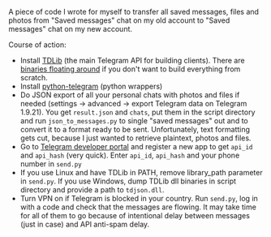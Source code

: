 A piece of code I wrote for myself to transfer all saved messages, files and photos from "Saved messages" chat on my old account to "Saved messages" chat on my new account.

Course of action:
- Install [TDLib](https://github.com/tdlib/td) (the main Telegram API for building clients). There are [binaries floating around](https://github.com/Bannerets/tdlib-binaries) if you don't want to build everything from scratch.
- Install [python-telegram](https://github.com/alexander-akhmetov/python-telegram/tree/2bd2b2782499b63b7a20705b1ec4d7eef12d0e23) (python wrappers)
- Do JSON export of all your personal chats with photos and files if needed (settings -> advanced -> export Telegram data on Telegram 1.9.21). You get `result.json` and `chats`, put them in the script directory and run `json_to_messages.py` to single "saved messages" out and to convert it to a format ready to be sent. Unfortunately, text formatting gets cut, because I just wanted to retrieve plaintext, photos and files.
- Go to [Telegram developer portal](my.telegram.org) and register a new app to get `api_id` and `api_hash` (very quick). Enter `api_id`, `api_hash` and your phone number in `send.py`
- If you use Linux and have TDLib in PATH, remove library_path parameter in `send.py`. If you use Windows, dump TDLib dll binaries in script directory and provide a path to `tdjson.dll`.
- Turn VPN on if Telegram is blocked in your country. Run `send.py`, log in with a code and check that the messages are flowing. It may take time for all of them to go because of intentional delay between messages (just in case) and API anti-spam delay.
